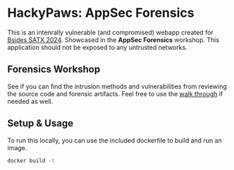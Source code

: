 # HackyPaws: AppSec Forensics

This is an intenrally vulnerable (and compromised) webapp created for [Bsides SATX 2024](https://www.bsidessatx.com/). Showcased in the **AppSec Forensics** workshop. This application should not be exposed to any untrusted networks.

## Forensics Workshop

See if you can find the intrusion methods and vulnerabilities from reviewing the source code and forensic artifacts. Feel free to use the [walk through](WALK_THROUGH.md) if needed as well.

## Setup & Usage

To run this locally, you can use the included dockerfile to build and run an image.

```bash
docker build -t 
```

